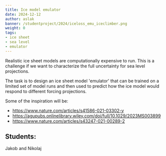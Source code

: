 ```yaml
---
title: Ice model emulator
date: 2024-12-12 
author: aslak
banner: /studentproject/2024/iceloss_emu_iceclimber.png
weight: 0
tags:
- ice sheet
- sea level
- emulator
---
```


Realistic ice sheet models are computationally expensive to run. This is a challenge if we want to characterize the full uncertainty for sea level projections. 

<!--more-->

The task is to design an ice sheet model 'emulator' that can be trained on a limited set of model runs and then used to predict how the ice model would respond to different forcing projections. 



Some of the inspiration will be:
* https://www.nature.com/articles/s41586-021-03302-y
* https://agupubs.onlinelibrary.wiley.com/doi/full/10.1029/2023MS003899
* https://www.nature.com/articles/s43247-021-00289-2


## Students: 
Jakob and Nikolaj
